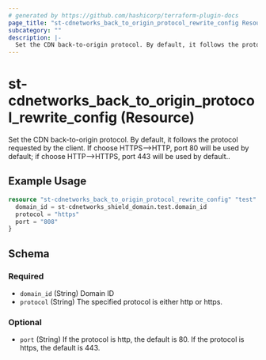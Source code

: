 ```yaml
---
# generated by https://github.com/hashicorp/terraform-plugin-docs
page_title: "st-cdnetworks_back_to_origin_protocol_rewrite_config Resource - st-cdnetworks"
subcategory: ""
description: |-
  Set the CDN back-to-origin protocol. By default, it follows the protocol requested by the client. If choose HTTPS-->HTTP, port 80 will be used by default; if choose HTTP-->HTTPS, port 443 will be used by default..
---
```


# st-cdnetworks_back_to_origin_protocol_rewrite_config (Resource)

Set the CDN back-to-origin protocol. By default, it follows the protocol requested by the client. If choose HTTPS-->HTTP, port 80 will be used by default; if choose HTTP-->HTTPS, port 443 will be used by default..

## Example Usage

```terraform
resource "st-cdnetworks_back_to_origin_protocol_rewrite_config" "test" {
  domain_id = st-cdnetworks_shield_domain.test.domain_id
  protocol = "https"
  port = "808"
}
```

<!-- schema generated by tfplugindocs -->
## Schema

### Required

- `domain_id` (String) Domain ID
- `protocol` (String) The specified protocol is either http or https.

### Optional

- `port` (String) If the protocol is http, the default is 80. If the protocol is https, the default is 443.
